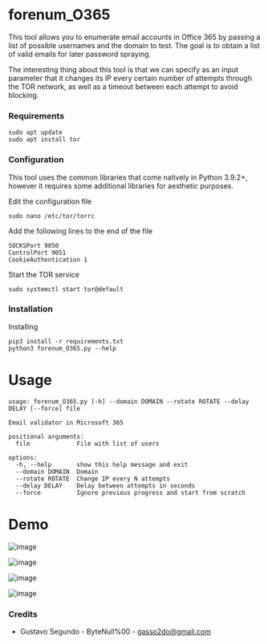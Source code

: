 # forenum_O365

This tool allows you to enumerate email accounts in Office 365 by passing a list of possible usernames and the domain to test. The goal is to obtain a list of valid emails for later password spraying.

The interesting thing about this tool is that we can specify as an input parameter that it changes its IP every certain number of attempts through the TOR network, as well as a timeout between each attempt to avoid blocking.

### Requirements

```
sudo apt update
sudo apt install tor
```

### Configuration

This tool uses the common libraries that come natively in Python 3.9.2+, however it requires some additional libraries for aesthetic purposes.

Edit the configuration file
```
sudo nano /etc/tor/torrc
```
Add the following lines to the end of the file

```
SOCKSPort 9050
ControlPort 9051
CookieAuthentication 1
```
Start the TOR service

```
sudo systemctl start tor@default
```

### Installation

Installing 

```
pip3 install -r requirements.txt
python3 forenum_O365.py --help
```

# Usage 

```
usage: forenum_O365.py [-h] --domain DOMAIN --rotate ROTATE --delay DELAY [--force] file

Email validator in Microsoft 365

positional arguments:
  file             File with list of users

options:
  -h, --help       show this help message and exit
  --domain DOMAIN  Domain
  --rotate ROTATE  Change IP every N attempts
  --delay DELAY    Delay between attempts in seconds
  --force          Ignore previous progress and start from scratch

```

# Demo

![image](https://github.com/user-attachments/assets/16ea16f8-b39d-439f-aee4-3dad445810b2)

![image](https://github.com/user-attachments/assets/928a4b31-3eb6-4970-bc7c-308b20584d34)

![image](https://github.com/user-attachments/assets/984e74be-2653-4d40-aa78-be0b33739d6f)

![image](https://github.com/user-attachments/assets/c438b9e1-92b1-40e5-92d8-e8e9d8a37029)


### Credits 

* Gustavo Segundo - ByteNull%00 - gasso2do@gmail.com
